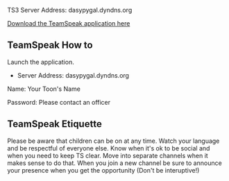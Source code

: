 TS3 Server Address: dasypygal.dyndns.org

[Download the TeamSpeak application here](http://www.goteamspeak.com/?page=downloads )

## TeamSpeak How to
Launch the application.

* Server Address: dasypygal.dyndns.org

Name: Your Toon's Name

Password: Please contact an officer  


## TeamSpeak Etiquette

Please be aware that children can be on at any time. Watch your language and be respectful of everyone else. Know when it's ok to be social and when you need to keep TS clear. Move into separate channels when it makes sense to do that. When you join a new channel be sure to announce your presence when you get the opportunity (Don't be interuptive!)